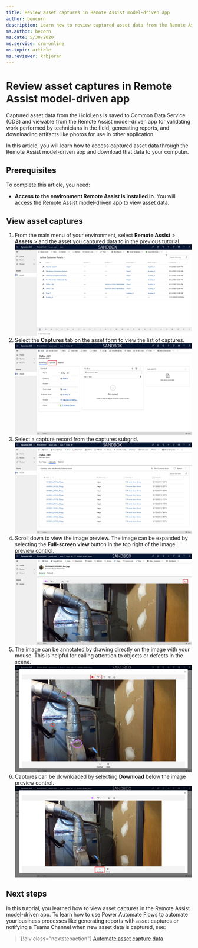 ```yaml
---
title: Review asset captures in Remote Assist model-driven app
author: bencorn
description: Learn how to review captured asset data from the Remote Assist HoloLens app for validation purposes.
ms.author: becorn
ms.date: 5/30/2020
ms.service: crm-online
ms.topic: article
ms.reviewer: krbjoran
---
```

# Review asset captures in Remote Assist model-driven app

Captured asset data from the HoloLens is saved to Common Data Service (CDS) and viewable from the Remote Assist model-driven app for validating work performed by technicians in the field, generating reports, and downloading artifacts like photos for use in other application.

In this article, you will learn how to access captured asset data through the Remote Assist model-driven app and download that data to your computer.

## Prerequisites

To complete this article, you need:

- **Access to the environment Remote Assist is installed in**. You will access the Remote Assist model-driven app to view asset data.

## View asset captures

1. From the main menu of your environment, select **Remote Assist** > **Assets** > and the asset you captured data to in the previous tutorial.
![Screenshot of the asset record list in Remote Assist web.](./media/06.19-asset-list.png "Remote Assist")
2. Select the **Captures** tab on the asset form to view the list of captures.
![Screenshot of the asset record form.](./media/06.20-asset-record.png "Remote Assist")
3. Select a capture record from the captures subgrid.
![Screenshot of the asset captures subgrid.](./media/06.21-asset-capture-list.png "Remote Assist")
4. Scroll down to view the image preview. The image can be expanded by selecting the **Full-screen view** button in the top right of the image preview control.
![Screenshot of the asset capture image preview.](./media/06.22-asset-capture-image-preview.png "Remote Assist")
5. The image can be annotated by drawing directly on the image with your mouse. This is helpful for calling attention to objects or defects in the scene.
![Screenshot of an annotated image capture](./media/06.27-asset-capture-image-preview-annotated.png)
6. Captures can be downloaded by selecting **Download** below the image preview control.
![Screenshot of the asset capture image preview.](./media/06.23-asset-capture-image-preview-expanded.png "Remote Assist")


## Next steps

In this tutorial, you learned how to view asset captures in the Remote Assist model-driven app. To learn how to use Power Automate Flows to automate your business processes like generating reports with asset captures or notifying a Teams Channel when new asset data is captured, see:

> [!div class="nextstepaction"]
> [Automate asset capture data](./asset-capture-automation.md)